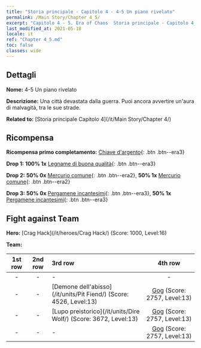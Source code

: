 ```yaml
---
title: "Storia principale - Capitolo 4 - 4-5 Un piano rivelato"
permalink: /Main Story/Chapter 4_5/
excerpt: "Capitolo 4 - 5. Era of Chaos  Storia principale - Capitolo 4_5. 4-5 Un piano rivelato"
last_modified_at: 2021-05-18
locale: it
ref: "Chapter 4_5.md"
toc: false
classes: wide
---
```


## Dettagli

 **Nome:** 4-5 Un piano rivelato

 **Descrizione:** Una città devastata dalla guerra. Puoi ancora avvertire un'aura di malvagità, tra le sue strade.

 **Related to:** [Storia principale Capitolo 4](/it/Main Story/Chapter 4/)

## Ricompensa

 **Ricompensa primo completamento:** [Chiave d'argento](/ItemsIT/con_693/){: .btn .btn--era3}

 **Drop 1:** **100% 1x** [Legname di buona qualità](/ItemsIT/mat_13/){: .btn .btn--era3}

 **Drop 2:** **50% 0x** [Mercurio comune](/ItemsIT/mat_8/){: .btn .btn--era2}, **50% 1x** [Mercurio comune](/ItemsIT/mat_8/){: .btn .btn--era2}

 **Drop 3:** **50% 0x** [Pergamene incantesimi](/ItemsIT/con_694/){: .btn .btn--era3}, **50% 1x** [Pergamene incantesimi](/ItemsIT/con_694/){: .btn .btn--era3}


## Fight against Team
 **Hero:** [Crag Hack](/it/heroes/Crag Hack/) (Score: 1000, Level:16)

 **Team:**


  | 1st row | 2nd row | 3rd row | 4th row |
  |:----:|:----:|:----|:----:|
  | - | - | - | - |
  | - | - | [Demone dell'abisso](/it/units/Pit Fiend/) (Score: 4526, Level:13)  | [Gog](/it/units/Gog/) (Score: 2757, Level:13)  |
  | - | - | [Lupo preistorico](/it/units/Dire Wolf/) (Score: 3672, Level:13)  | [Gog](/it/units/Gog/) (Score: 2757, Level:13)  |
  | - | - | - | [Gog](/it/units/Gog/) (Score: 2757, Level:13)  |


